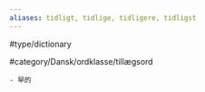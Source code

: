```yaml
---
aliases: tidligt, tidlige, tidligere, tidligst
---
```

#type/dictionary 

#category/Dansk/ordklasse/tillægsord 

	- 早的